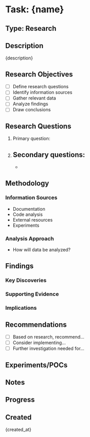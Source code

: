 # Task: {name}

## Type: Research

## Description
{description}

## Research Objectives
- [ ] Define research questions
- [ ] Identify information sources
- [ ] Gather relevant data
- [ ] Analyze findings
- [ ] Draw conclusions

## Research Questions
1. Primary question:
2. Secondary questions:
   - 
   - 

## Methodology
### Information Sources
- Documentation
- Code analysis
- External resources
- Experiments

### Analysis Approach
- How will data be analyzed?

## Findings
### Key Discoveries
<!-- Document findings as you research -->

### Supporting Evidence
<!-- Link to sources and evidence -->

### Implications
<!-- What do the findings mean? -->

## Recommendations
- [ ] Based on research, recommend...
- [ ] Consider implementing...
- [ ] Further investigation needed for...

## Experiments/POCs
<!-- Document any proof-of-concepts or experiments -->

## Notes
<!-- Add research notes here -->

## Progress
<!-- Updated by TodoWrite integration -->

## Created
{created_at}